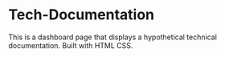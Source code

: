 # Tech-Documentation
This is a dashboard page that displays a hypothetical technical documentation. Built with HTML CSS.
